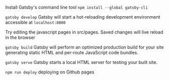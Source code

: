 Install Gatsby's command line tool
`npm install --global gatsby-cli`
 
`gatsby develop`  Gatsby will start a hot-reloading development environment accessible at `localhost:8000`
 
 Try editing the javascript pages in src/pages. Saved changes will live reload in the browser
 
`gatsby build`  Gatsby will perform an optimized production build for your site generating static HTML and per-route  JavaScript code bundles.

`gatsby serve` Gatsby starts a local HTML server for testing your built site.

`npm run deploy` deploying on Github pages
